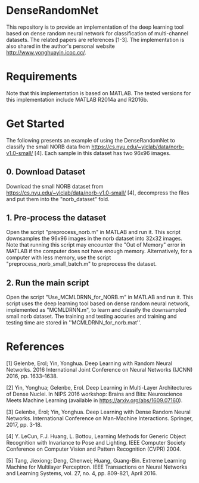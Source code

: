 # DenseRandomNet
This repository is to provide an implementation of the deep learning tool based on dense random neural network for classification of multi-channel datasets. The related papers are references [1-3]. The implementation is also shared in the author's personal website http://www.yonghuayin.icoc.cc/.

# Requirements
Note that this implementation is based on MATLAB. The tested versions for this implementation include MATLAB R2014a and R2016b.

# Get Started
The following presents an example of using the DenseRandomNet to classify the small NORB data from https://cs.nyu.edu/~ylclab/data/norb-v1.0-small/ [4]. Each sample in this dataset has two 96x96 images. 
## 0. Download Dataset
Download the small NORB dataset from https://cs.nyu.edu/~ylclab/data/norb-v1.0-small/ [4], decompress the files and put them into the "norb_dataset" fold.

## 1. Pre-process the dataset
Open the script "preprocess_norb.m" in MATLAB and run it. This script downsamples the 96x96 images in the norb dataset into 32x32 images. Note that running this script may encounter the "Out of Memory" error in MATLAB if the computer does not have enough memory. Alternatively, for a computer with less memory, use the script "preprocess_norb_small_batch.m" to preprocess the dataset.

## 2. Run the main script
Open the script "Use_MCMLDRNN_for_NORB.m" in MATLAB and run it. This script uses the deep learning tool based on dense random neural network, implemented as "MCMLDRNN.m", to learn and classify the downsampled small norb dataset. The training and testing accuries and training and testing time are stored in ''MCMLDRNN_for_norb.mat''.

# References
[1] Gelenbe, Erol; Yin, Yonghua. Deep Learning with Random Neural Networks. 2016 International Joint Conference on Neural Networks (IJCNN) 2016, pp. 1633–1638.

[2] Yin, Yonghua; Gelenbe, Erol. Deep Learning in Multi-Layer Architectures of Dense Nuclei. In NIPS 2016 workshop: Brains and Bits: Neuroscience Meets Machine Learning (available in https://arxiv.org/abs/1609.07160).

[3] Gelenbe, Erol; Yin, Yonghua. Deep Learning with Dense Random Neural Networks. International Conference on Man-Machine Interactions. Springer, 2017, pp. 3-18.

[4] Y. LeCun, F.J. Huang, L. Bottou, Learning Methods for Generic Object Recognition with Invariance to Pose and Lighting. IEEE Computer Society Conference on Computer Vision and Pattern Recognition (CVPR) 2004.

[5] Tang, Jiexiong; Deng, Chenwei; Huang, Guang-Bin. Extreme Learning Machine for Multilayer Perceptron. IEEE Transactions on Neural Networks and Learning Systems, vol. 27, no. 4, pp. 809-821, April 2016.
